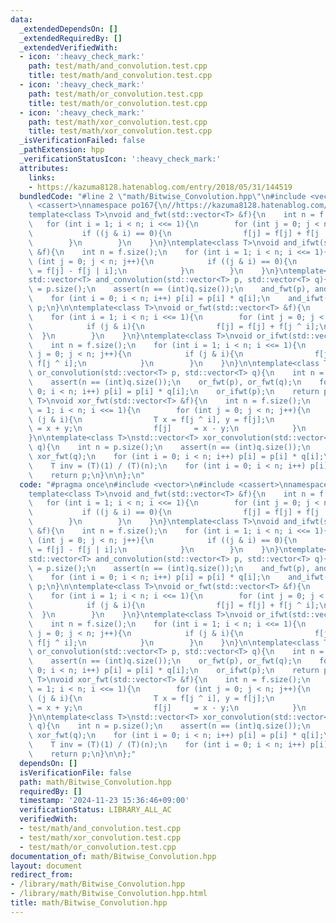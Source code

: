 ```yaml
---
data:
  _extendedDependsOn: []
  _extendedRequiredBy: []
  _extendedVerifiedWith:
  - icon: ':heavy_check_mark:'
    path: test/math/and_convolution.test.cpp
    title: test/math/and_convolution.test.cpp
  - icon: ':heavy_check_mark:'
    path: test/math/or_convolution.test.cpp
    title: test/math/or_convolution.test.cpp
  - icon: ':heavy_check_mark:'
    path: test/math/xor_convolution.test.cpp
    title: test/math/xor_convolution.test.cpp
  _isVerificationFailed: false
  _pathExtension: hpp
  _verificationStatusIcon: ':heavy_check_mark:'
  attributes:
    links:
    - https://kazuma8128.hatenablog.com/entry/2018/05/31/144519
  bundledCode: "#line 2 \"math/Bitwise_Convolution.hpp\"\n#include <vector>\n#include\
    \ <cassert>\nnamespace po167{\n//https://kazuma8128.hatenablog.com/entry/2018/05/31/144519\n\
    template<class T>\nvoid and_fwt(std::vector<T> &f){\n    int n = f.size();\n \
    \   for (int i = 1; i < n; i <<= 1){\n        for (int j = 0; j < n; j++){\n \
    \           if ((j & i) == 0){\n                f[j] = f[j] + f[j | i];\n    \
    \        }\n        }\n    }\n}\ntemplate<class T>\nvoid and_ifwt(std::vector<T>\
    \ &f){\n    int n = f.size();\n    for (int i = 1; i < n; i <<= 1){\n        for\
    \ (int j = 0; j < n; j++){\n            if ((j & i) == 0){\n                f[j]\
    \ = f[j] - f[j | i];\n            }\n        }\n    }\n}\ntemplate<class T>\n\
    std::vector<T> and_convolution(std::vector<T> p, std::vector<T> q){\n    int n\
    \ = p.size();\n    assert(n == (int)q.size());\n    and_fwt(p), and_fwt(q);\n\
    \    for (int i = 0; i < n; i++) p[i] = p[i] * q[i];\n    and_ifwt(p);\n    return\
    \ p;\n}\n\ntemplate<class T>\nvoid or_fwt(std::vector<T> &f){\n    int n = f.size();\n\
    \    for (int i = 1; i < n; i <<= 1){\n        for (int j = 0; j < n; j++){\n\
    \            if (j & i){\n                f[j] = f[j] + f[j ^ i];\n          \
    \  }\n        }\n    }\n}\ntemplate<class T>\nvoid or_ifwt(std::vector<T> &f){\n\
    \    int n = f.size();\n    for (int i = 1; i < n; i <<= 1){\n        for (int\
    \ j = 0; j < n; j++){\n            if (j & i){\n                f[j] = f[j] -\
    \ f[j ^ i];\n            }\n        }\n    }\n}\n\ntemplate<class T>\nstd::vector<T>\
    \ or_convolution(std::vector<T> p, std::vector<T> q){\n    int n = p.size();\n\
    \    assert(n == (int)q.size());\n    or_fwt(p), or_fwt(q);\n    for (int i =\
    \ 0; i < n; i++) p[i] = p[i] * q[i];\n    or_ifwt(p);\n    return p;\n}\n\ntemplate<class\
    \ T>\nvoid xor_fwt(std::vector<T> &f){\n    int n = f.size();\n    for (int i\
    \ = 1; i < n; i <<= 1){\n        for (int j = 0; j < n; j++){\n            if\
    \ (j & i){\n                T x = f[j ^ i], y = f[j];\n                f[j ^ i]\
    \ = x + y;\n                f[j]     = x - y;\n            }\n        }\n    }\n\
    }\n\ntemplate<class T>\nstd::vector<T> xor_convolution(std::vector<T> p, std::vector<T>\
    \ q){\n    int n = p.size();\n    assert(n == (int)q.size());\n    xor_fwt(p),\
    \ xor_fwt(q);\n    for (int i = 0; i < n; i++) p[i] = p[i] * q[i];\n    xor_fwt(p);\n\
    \    T inv = (T)(1) / (T)(n);\n    for (int i = 0; i < n; i++) p[i] = p[i] * inv;\n\
    \    return p;\n}\n\n};\n"
  code: "#pragma once\n#include <vector>\n#include <cassert>\nnamespace po167{\n//https://kazuma8128.hatenablog.com/entry/2018/05/31/144519\n\
    template<class T>\nvoid and_fwt(std::vector<T> &f){\n    int n = f.size();\n \
    \   for (int i = 1; i < n; i <<= 1){\n        for (int j = 0; j < n; j++){\n \
    \           if ((j & i) == 0){\n                f[j] = f[j] + f[j | i];\n    \
    \        }\n        }\n    }\n}\ntemplate<class T>\nvoid and_ifwt(std::vector<T>\
    \ &f){\n    int n = f.size();\n    for (int i = 1; i < n; i <<= 1){\n        for\
    \ (int j = 0; j < n; j++){\n            if ((j & i) == 0){\n                f[j]\
    \ = f[j] - f[j | i];\n            }\n        }\n    }\n}\ntemplate<class T>\n\
    std::vector<T> and_convolution(std::vector<T> p, std::vector<T> q){\n    int n\
    \ = p.size();\n    assert(n == (int)q.size());\n    and_fwt(p), and_fwt(q);\n\
    \    for (int i = 0; i < n; i++) p[i] = p[i] * q[i];\n    and_ifwt(p);\n    return\
    \ p;\n}\n\ntemplate<class T>\nvoid or_fwt(std::vector<T> &f){\n    int n = f.size();\n\
    \    for (int i = 1; i < n; i <<= 1){\n        for (int j = 0; j < n; j++){\n\
    \            if (j & i){\n                f[j] = f[j] + f[j ^ i];\n          \
    \  }\n        }\n    }\n}\ntemplate<class T>\nvoid or_ifwt(std::vector<T> &f){\n\
    \    int n = f.size();\n    for (int i = 1; i < n; i <<= 1){\n        for (int\
    \ j = 0; j < n; j++){\n            if (j & i){\n                f[j] = f[j] -\
    \ f[j ^ i];\n            }\n        }\n    }\n}\n\ntemplate<class T>\nstd::vector<T>\
    \ or_convolution(std::vector<T> p, std::vector<T> q){\n    int n = p.size();\n\
    \    assert(n == (int)q.size());\n    or_fwt(p), or_fwt(q);\n    for (int i =\
    \ 0; i < n; i++) p[i] = p[i] * q[i];\n    or_ifwt(p);\n    return p;\n}\n\ntemplate<class\
    \ T>\nvoid xor_fwt(std::vector<T> &f){\n    int n = f.size();\n    for (int i\
    \ = 1; i < n; i <<= 1){\n        for (int j = 0; j < n; j++){\n            if\
    \ (j & i){\n                T x = f[j ^ i], y = f[j];\n                f[j ^ i]\
    \ = x + y;\n                f[j]     = x - y;\n            }\n        }\n    }\n\
    }\n\ntemplate<class T>\nstd::vector<T> xor_convolution(std::vector<T> p, std::vector<T>\
    \ q){\n    int n = p.size();\n    assert(n == (int)q.size());\n    xor_fwt(p),\
    \ xor_fwt(q);\n    for (int i = 0; i < n; i++) p[i] = p[i] * q[i];\n    xor_fwt(p);\n\
    \    T inv = (T)(1) / (T)(n);\n    for (int i = 0; i < n; i++) p[i] = p[i] * inv;\n\
    \    return p;\n}\n\n};"
  dependsOn: []
  isVerificationFile: false
  path: math/Bitwise_Convolution.hpp
  requiredBy: []
  timestamp: '2024-11-23 15:36:46+09:00'
  verificationStatus: LIBRARY_ALL_AC
  verifiedWith:
  - test/math/and_convolution.test.cpp
  - test/math/xor_convolution.test.cpp
  - test/math/or_convolution.test.cpp
documentation_of: math/Bitwise_Convolution.hpp
layout: document
redirect_from:
- /library/math/Bitwise_Convolution.hpp
- /library/math/Bitwise_Convolution.hpp.html
title: math/Bitwise_Convolution.hpp
---
```

